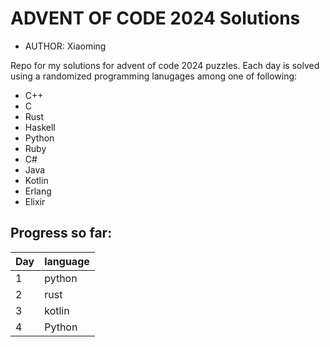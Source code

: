 ADVENT OF CODE 2024 Solutions
=========
* AUTHOR: Xiaoming

Repo for my solutions for advent of code 2024 puzzles.
Each day is solved using a randomized programming lanugages among one of following:
* C++
* C
* Rust
* Haskell
* Python
* Ruby
* C#
* Java
* Kotlin
* Erlang
* Elixir

## Progress so far:
| Day  | language |
| ---- | -------- |
| 1    | python   |
| 2    | rust     |
| 3    | kotlin   |
| 4    | Python   |
